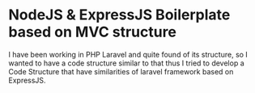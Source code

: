 # NodeJS & ExpressJS Boilerplate based on MVC structure

I have been working in PHP Laravel and quite found of its structure, so I wanted to have a code structure similar to that thus I tried to develop a Code Structure that have similarities of laravel framework based on ExpressJS.

